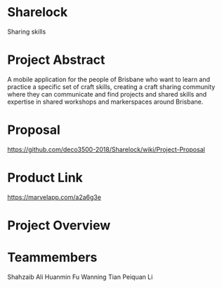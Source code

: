 # Sharelock
Sharing skills
# Project Abstract
A mobile application for the people of Brisbane who want to learn and practice a specific set of craft skills, creating a craft sharing community where they can communicate and find projects and shared skills and expertise in shared workshops and markerspaces around Brisbane.
# Proposal
https://github.com/deco3500-2018/Sharelock/wiki/Project-Proposal
# Product Link
https://marvelapp.com/a2a6g3e
# Project Overview
# Teammembers
Shahzaib Ali
Huanmin Fu
Wanning Tian
Peiquan Li
